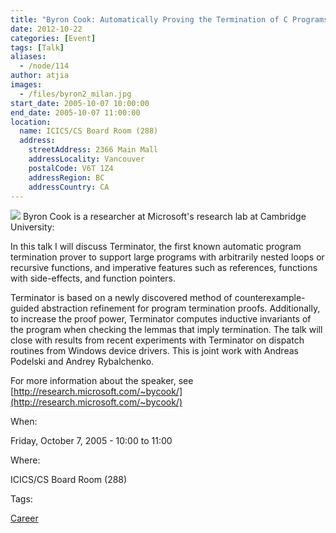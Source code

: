 ```yaml
---
title: "Byron Cook: Automatically Proving the Termination of C Programs"
date: 2012-10-22
categories: [Event]
tags: [Talk]
aliases:
  - /node/114
author: atjia
images:
  - /files/byron2_milan.jpg
start_date: 2005-10-07 10:00:00
end_date: 2005-10-07 11:00:00
location:
  name: ICICS/CS Board Room (288)
  address:
    streetAddress: 2366 Main Mall
    addressLocality: Vancouver
    postalCode: V6T 1Z4
    addressRegion: BC
    addressCountry: CA
---
```


![](/files/byron2_milan.jpg) Byron Cook is a researcher at Microsoft's research lab at Cambridge University:

In this talk I will discuss Terminator, the first known automatic program termination prover to support large programs with arbitrarily nested loops or recursive functions, and imperative features such as references, functions with side-effects, and function pointers.

Terminator is based on a newly discovered method of counterexample-guided abstraction refinement for program termination proofs. Additionally, to increase the proof power, Terminator computes inductive invariants of the program when checking the lemmas that imply termination. The talk will close with results from recent experiments with Terminator on dispatch routines from Windows device drivers. This is joint work with Andreas Podelski and Andrey Rybalchenko.

For more information about the speaker, see [http://research.microsoft.com/~bycook/](http://research.microsoft.com/~bycook/)

When: 

Friday, October 7, 2005 - 10:00 to 11:00

Where: 

ICICS/CS Board Room (288)

Tags: 

[Career](/career)
